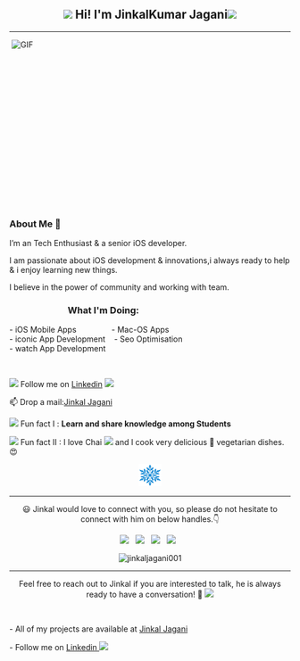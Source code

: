 <h2 align="center"><img src="https://media.giphy.com/media/hvRJCLFzcasrR4ia7z/giphy.gif" width="50"> Hi! I'm 
JinkalKumar Jagani<img src="https://i.pinimg.com/originals/8a/a4/59/8aa4595fb24b6ed585dddac4622b2445.gif" width="80"></h2>

- - -

<img align="right" alt="GIF" src="https://thumbs.gfycat.com/EvilNextDevilfish-size_restricted.gif" width="500" height="320" style="max-width:100%;">

### About Me 🚀
<p>I’m an Tech Enthusiast & a senior iOS developer. </br></p>
<p>I am passionate about iOS development & innovations,i always ready to help  & i enjoy learning new things. </br></p>
<p>I believe in the power of community and working with team.</p>   
<h3>
    &nbsp;&nbsp;&nbsp;&nbsp;&nbsp;&nbsp;&nbsp;&nbsp;&nbsp;&nbsp;&nbsp;&nbsp;&nbsp;&nbsp;&nbsp;&nbsp;&nbsp;&nbsp;&nbsp;&nbsp;&nbsp;&nbsp;&nbsp;&nbsp;&nbsp;&nbsp;&nbsp;What I'm Doing:
</h3>
<p>
    - iOS Mobile Apps &nbsp;&nbsp;&nbsp;&nbsp;&nbsp;&nbsp;&nbsp;&nbsp;&nbsp;&nbsp;&nbsp;&nbsp;&nbsp;&nbsp;&nbsp;- Mac-OS Apps <br>
    - iconic App Development&nbsp;&nbsp;&nbsp;&nbsp;- Seo Optimisation <br>
    - watch App Development   
</p>
<br>

 <img src="https://media.giphy.com/media/d9IfL7seBexHLct75B/giphy.gif" width="15"> Follow me on [Linkedin](https://www.linkedin.com/in/jinkal-jagani-6a9b0766) <img src="https://media.giphy.com/media/dxn6fRlTIShoeBr69N/giphy.gif" width="15">

📫 Drop a mail:<a href="mailto:jagani.jinkal105@gmail.com" target=_blank rel=noopener>Jinkal Jagani<a>

<img src="https://media.giphy.com/media/l4FGDXzlX3p5U9zJS/giphy.gif" width="20"> Fun fact I : **Learn and share knowledge among Students**

<img src="https://media.giphy.com/media/l4FGDXzlX3p5U9zJS/giphy.gif" width="20"> Fun fact II : I love Chai <img src="https://cdn.pixabay.com/photo/2019/12/06/04/03/tea-4676561_960_720.png" width="15"> and I cook very delicious 🌱 vegetarian dishes. 😍

</div>

<div align="center">
  
  <img align="center" a href='https://archiveprogram.github.com/'><img src='https://raw.githubusercontent.com/acervenky/animated-github-badges/master/assets/acbadge.gif' width='40' height='40'></a>
 

- - -
<p align="center"> 😃 Jinkal would love to connect with you, so please do not hesitate to connect with him on below handles.👇</p>

<p align="center">
  <a href="https://www.instagram.com/jinkal__patel" target=_blank rel=noopener><img src="https://upload.wikimedia.org/wikipedia/commons/thumb/e/e7/Instagram_logo_2016.svg/768px-Instagram_logo_2016.svg.png" width="25"></img></a>&nbsp;&nbsp;
  <a href="https://www.linkedin.com/in/jinkal-jagani-6a9b0766" target=_blank rel=noopener><img src="https://www.felberpr.com/wp-content/uploads/linkedin-logo.png" width="25"></img></a>&nbsp;&nbsp;
  <a href="mailto:jagani.jinkal105@gmail.com" target=_blank rel=noopener><img src="https://image.flaticon.com/icons/png/512/281/281769.png" width="25"></img></a>&nbsp;&nbsp;
  <a href="https://www.facebook.com/jinkal.jagani.9" target=_blank rel=noopener><img src="https://www.miscarriageassociation.org.uk/wp-content/uploads/2019/10/Facebook-Logo.png" width="25"></img></a>&nbsp;&nbsp;
  
  
</p>
<p align="center"> <img src="https://komarev.com/ghpvc/?username=jinkaljagani001&label=Profile%20views&color=0e75b6&style=flat" alt="jinkaljagani001" /> </p>

- - -
<p align="center">
  Feel free to reach out to Jinkal if you are interested to talk, he is always ready to have a conversation! 💯&nbsp;<img src="https://media.giphy.com/media/dxn6fRlTIShoeBr69N/giphy.gif" width="15">
</p>
<br>
<p align="left">
- <!--👨‍💻--> All of my projects are available at <a href="https://jinkaljagani001.github.io/" target="_blank">Jinkal Jagani</a></p>
<p align="left">
- <!--📝--> Follow me on <a href="https://www.linkedin.com/in/jinkal-jagani-6a9b0766/" target="_blank">Linkedin&nbsp;<img src="https://media.giphy.com/media/dxn6fRlTIShoeBr69N/giphy.gif" width="15"></a></p>

